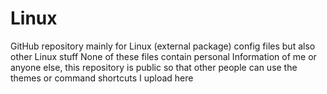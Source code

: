 # Linux
GitHub repository mainly for Linux (external package) config files but also other Linux stuff
None of these files contain personal Information of me or anyone else, this repository is public so that other people can use the themes or command shortcuts I upload here
